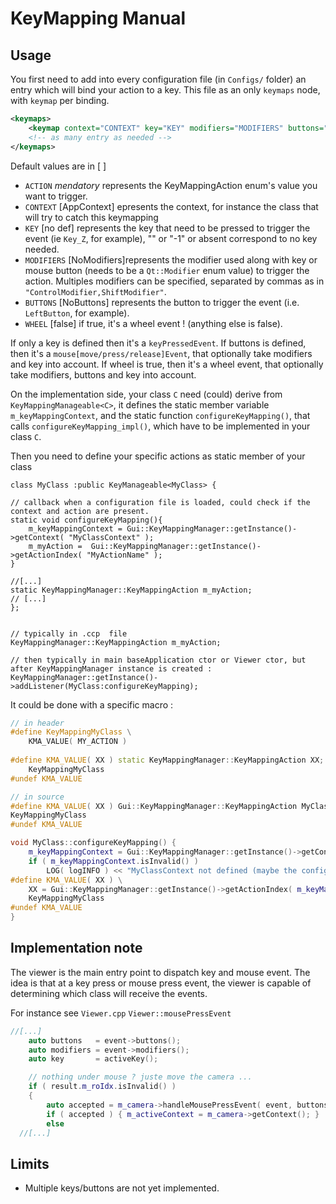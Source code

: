 # KeyMapping Manual

## Usage

You first need to add into every configuration file (in `Configs/` folder) an entry which will bind your action to a key.
This file as an only `keymaps` node, with `keymap` per binding. 

```xml
<keymaps>
    <keymap context="CONTEXT" key="KEY" modifiers="MODIFIERS" buttons="BUTTONS" wheel="WHEEL" action="ACTION" />
    <!-- as many entry as needed -->
</keymaps>
```

Default values are in \[ \]

* `ACTION` *mendatory* represents the KeyMappingAction enum's value you want to trigger.
* `CONTEXT` \[AppContext\] epresents the context, for instance the class that will try to catch this keymapping
* `KEY` \[no def\] represents the key that need to be pressed to trigger the event (ie `Key_Z`, for example), "" or "-1" or absent correspond to no key needed.
* `MODIFIERS` \[NoModifiers\]represents the modifier used along with key or mouse button (needs to be a `Qt::Modifier` enum value) to trigger the action.
Multiples modifiers can be specified, separated by commas as in `"ControlModifier,ShiftModifier"`.
* `BUTTONS` \[NoButtons\] represents the button to trigger the event (i.e. `LeftButton`, for example).
* `WHEEL` \[false\] if true, it's a wheel event ! (anything else is false).

If only a key is defined then it's a `keyPressedEvent`. 
If buttons is defined, then it's a `mouse[move/press/release]Event`, that optionally take modifiers and key into account.
If wheel is true, then it's a wheel event, that optionally take modifiers, buttons and key into account.

On the implementation side, your class `C` need (could) derive from `KeyMappingManageable<C>`, it defines the static member variable
`m_keyMappingContext`, and the static function `configureKeyMapping()`, that calls `configureKeyMapping_impl()`, which have to be implemented in your class `C`.

Then you need to define your specific actions as static member of your class

```
class MyClass :public KeyManageable<MyClass> {

// callback when a configuration file is loaded, could check if the context and action are present.
static void configureKeyMapping(){
    m_keyMappingContext = Gui::KeyMappingManager::getInstance()->getContext( "MyClassContext" );
    m_myAction =  Gui::KeyMappingManager::getInstance()->getActionIndex( "MyActionName" );
}

//[...]
static KeyMappingManager::KeyMappingAction m_myAction;
// [...]
};


// typically in .ccp  file
KeyMappingManager::KeyMappingAction m_myAction;

// then typically in main baseApplication ctor or Viewer ctor, but after KeyMappingManager instance is created :
KeyMappingManager::getInstance()->addListener(MyClass:configureKeyMapping);

```

It could be done with a specific macro :

```c++
// in header
#define KeyMappingMyClass \
    KMA_VALUE( MY_ACTION )
    
#define KMA_VALUE( XX ) static KeyMappingManager::KeyMappingAction XX;
    KeyMappingMyClass
#undef KMA_VALUE

// in source
#define KMA_VALUE( XX ) Gui::KeyMappingManager::KeyMappingAction MyClass::XX;
KeyMappingMyClass
#undef KMA_VALUE

void MyClass::configureKeyMapping() {
    m_keyMappingContext = Gui::KeyMappingManager::getInstance()->getContext( "MyClassContext" );
    if ( m_keyMappingContext.isInvalid() )
        LOG( logINFO ) << "MyClassContext not defined (maybe the configuration file does not contain it";
#define KMA_VALUE( XX ) \
    XX = Gui::KeyMappingManager::getInstance()->getActionIndex( m_keyMappingContext, #XX );
    KeyMappingMyClass
#undef KMA_VALUE
}

```

## Implementation note

The viewer is the main entry point to dispatch key and mouse event.
The idea is that at a key press or mouse press event, the viewer is capable of determining which class will receive the events.

For instance see `Viewer.cpp` `Viewer::mousePressEvent`

```c++
//[...]
    auto buttons   = event->buttons();
    auto modifiers = event->modifiers();
    auto key       = activeKey();

    // nothing under mouse ? juste move the camera ...
    if ( result.m_roIdx.isInvalid() )
    {
        auto accepted = m_camera->handleMousePressEvent( event, buttons, modifiers, key );
        if ( accepted ) { m_activeContext = m_camera->getContext(); }
        else
  //[...]
 ```

## Limits

* Multiple keys/buttons are not yet implemented.
